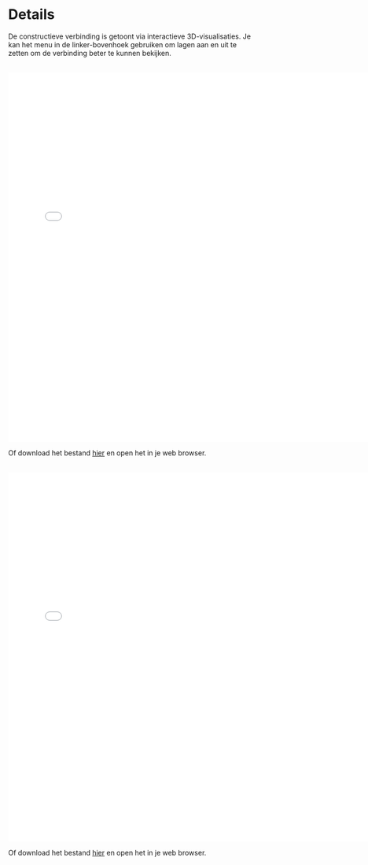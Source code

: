 # Details

De constructieve verbinding is getoont via interactieve 3D-visualisaties. Je kan het menu in de linker-bovenhoek gebruiken om lagen aan en uit te zetten om de verbinding beter te kunnen bekijken.

<br>

<div>
    <iframe src="../../_static/Connection_Concrete_Standard.html" width="750" height="750" frameborder="0"></iframe>
</div>

Of download het bestand [hier](../../_static/Connection_Concrete_Standard.html) en open het in je web browser.

<br>

<div>
    <iframe src="../../_static/Connection_Concrete_HollowCore.html" width="750" height="750" frameborder="0"></iframe>
</div>

Of download het bestand [hier](../../_static/Connection_Concrete_HollowCore.html) en open het in je web browser.
